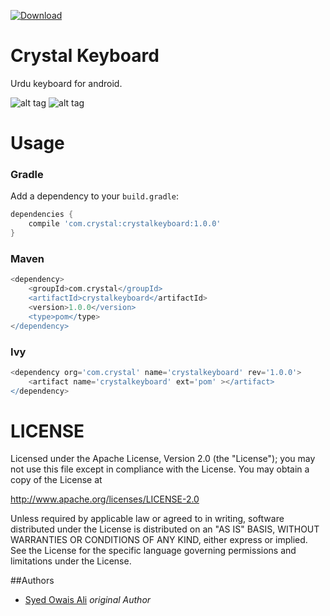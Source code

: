 [ ![Download](https://api.bintray.com/packages/syedowaisali/maven/crystalkeyboard/images/download.svg) ](https://bintray.com/syedowaisali/maven/crystalkeyboard/_latestVersion)

# Crystal Keyboard

Urdu keyboard for android.

![alt tag](https://drive.google.com/uc?export=view&id=0B9bDENyIABT6VWlaeUFvUUhzS1U)
![alt tag](https://drive.google.com/uc?export=view&id=0B9bDENyIABT6el9GTGFROWIwNHM)

# Usage

### Gradle
Add a dependency to your `build.gradle`:
```groovy
dependencies {
    compile 'com.crystal:crystalkeyboard:1.0.0'
}
```

### Maven
```groovy
<dependency> 
    <groupId>com.crystal</groupId>
    <artifactId>crystalkeyboard</artifactId>
    <version>1.0.0</version>
    <type>pom</type>
</dependency>
```

### Ivy
```groovy
<dependency org='com.crystal' name='crystalkeyboard' rev='1.0.0'>
    <artifact name='crystalkeyboard' ext='pom' ></artifact>
</dependency>
```

# LICENSE

Licensed under the Apache License, Version 2.0 (the "License");
you may not use this file except in compliance with the License.
You may obtain a copy of the License at

http://www.apache.org/licenses/LICENSE-2.0

Unless required by applicable law or agreed to in writing, software
distributed under the License is distributed on an "AS IS" BASIS,
WITHOUT WARRANTIES OR CONDITIONS OF ANY KIND, either express or implied.
See the License for the specific language governing permissions and
limitations under the License.

##Authors

* [Syed Owais Ali](https://github.com/syedowaisali) *original Author*
